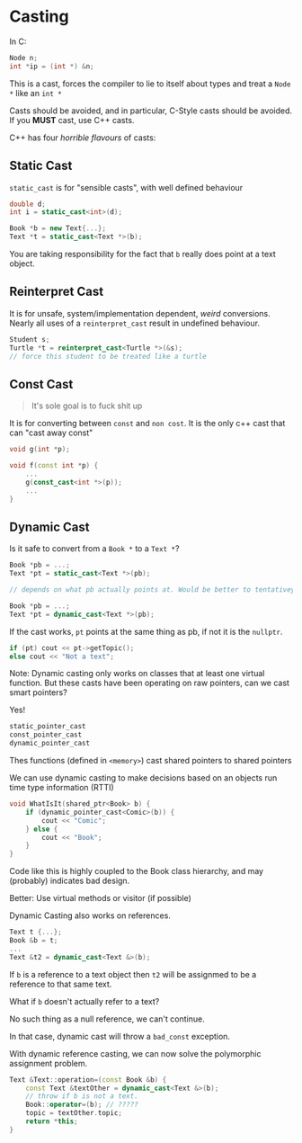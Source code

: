 # Casting

In C:

```c++
Node n;
int *ip = (int *) &n;
```

This is a cast, forces the compiler to lie to itself about types and treat a `Node *` like an `int *`

Casts should be avoided, and in particular, C-Style casts should be avoided. If you **MUST** cast, use C++ casts.

C++ has four _horrible flavours_ of casts:

## Static Cast

`static_cast` is for "sensible casts", with well defined behaviour

```c++
double d;
int i = static_cast<int>(d);

Book *b = new Text{...};
Text *t = static_cast<Text *>(b);
```

You are taking responsibility for the fact that `b` really does point at a text object.

## Reinterpret Cast

It is for unsafe, system/implementation dependent, _weird_ conversions. Nearly all uses of a `reinterpret_cast` result in undefined behaviour.

```c++
Student s;
Turtle *t = reinterpret_cast<Turtle *>(&s);
// force this student to be treated like a turtle
```

## Const Cast

> It's sole goal is to fuck shit up

It is for converting between `const` and `non cost`. It is the only c++ cast that can "cast away const"

```c++
void g(int *p);

void f(const int *p) {
    ...
    g(const_cast<int *>(p));
    ...
}
```

## Dynamic Cast

Is it safe to convert from a `Book *` to a `Text *`?

```c++
Book *pb = ...;
Text *pt = static_cast<Text *>(pb);

// depends on what pb actually points at. Would be better to tentativey try to cast, and see if it succeeds.

Book *pb = ...;
Text *pt = dynamic_cast<Text *>(pb);
```

If the cast works, `pt` points at the same thing as pb, if not it is the `nullptr`.

```c++
if (pt) cout << pt->getTopic();
else cout << "Not a text";
```

Note: Dynamic casting only works on classes that at least one virtual function. But these casts have been operating on raw pointers, can we cast smart pointers?

Yes!

```c++
static_pointer_cast
const_pointer_cast
dynamic_pointer_cast
```

Thes functions (defined in `<memory>`) cast shared pointers to shared pointers

We can use dynamic casting to make decisions based on an objects run time type information (RTTI)

```c++
void WhatIsIt(shared_ptr<Book> b) {
    if (dynamic_pointer_cast<Comic>(b)) {
        cout << "Comic";
    } else {
        cout << "Book";
    }
}
```

Code like this is highly coupled to the Book class hierarchy, and may (probably) indicates bad design.

Better: Use virtual methods or visitor (if possible)

Dynamic Casting also works on references.

```c++
Text t {...};
Book &b = t;
...
Text &t2 = dynamic_cast<Text &>(b);
```

If `b` is a reference to a text object then `t2` will be assignmed to be a reference to that same text.

What if `b` doesn't actually refer to a text?

No such thing as a null reference, we can't continue.

In that case, dynamic cast will throw a `bad_const` exception.

With dynamic reference casting, we can now solve the polymorphic assignment problem.

```c++
Text &Text::operation=(const Book &b) {
    const Text &textOther = dynamic_cast<Text &>(b);
    // throw if b is not a text.
    Book::operator=(b); // ?????
    topic = textOther.topic;
    return *this;
}
```
